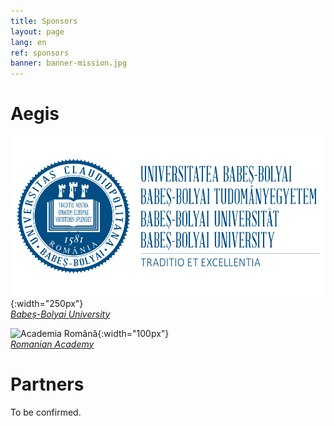```yaml
---
title: Sponsors
layout: page
lang: en
ref: sponsors
banner: banner-mission.jpg
---
```


# Aegis

![Universitatea Babeș-Bolyai](/assets/images/Logo-UBB.svg){:width="250px"}<br />
*[Babeș-Bolyai University](https://www.ubbcluj.ro)*

![Academia Română](https://acad.ro/institutia/img/media/sigla/Academia_Romana_sigla_web.png){:width="100px"}<br />
*[Romanian Academy](https://acad.ro)*


# Partners

To be confirmed.
